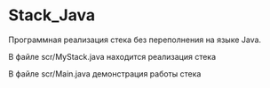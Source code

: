 # Stack_Java

Программная реализация стека без переполнения на языке Java.

В файле scr/MyStack.java находится реализация стека

В файле scr/Main.java демонстрация работы стека
